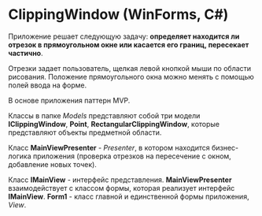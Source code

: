 # ClippingWindow (WinForms, C#)
Приложение решает следующую задачу: **определяет находится ли отрезок в прямоугольном окне или касается его границ, пересекает частично**.

Отрезки задает пользователь, щелкая левой кнопкой мыши по области рисования. 
Положение прямоугольного окна можно менять с помощью полей ввода на форме. 

В основе приложения паттерн MVP. 

Классы в папке *Models* представляют собой три модели **IClippingWindow**, **Point**, **RectangularClippingWindow**, 
которые представляют объекты предметной области.

Класс **MainViewPresenter** - *Presenter*, в котором находится бизнес-логика приложения 
(проверка отрезков на пересечение с окном, добавление новых точек).

Класс **IMainView** - интерфейс представления. 
**MainViewPresenter** взаимодействует с классом формы, которая реализует интерфейс **IMainView**.
**Form1** - класс главной и единственной формы приложения, *View*.

    
